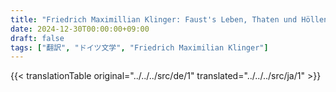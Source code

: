 ```yaml
---
title: "Friedrich Maximillian Klinger: Faust's Leben, Thaten und Höllenfahrt (1799) - 第一巻"
date: 2024-12-30T00:00:00+09:00
draft: false
tags: ["翻訳", "ドイツ文学", "Friedrich Maximilian Klinger"]
---
```


{{< translationTable original="../../../src/de/1" translated="../../../src/ja/1" >}}